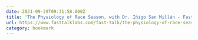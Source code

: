 ```yaml
---
date: 2021-09-29T09:31:58.000Z
title: 'The Physiology of Race Season, with Dr. Iñigo San Millán - Fast Talk Laboratories'
url: https://www.fasttalklabs.com/fast-talk/the-physiology-of-race-season-with-dr-inigo-san-millan/
category: bookmark
---
```


